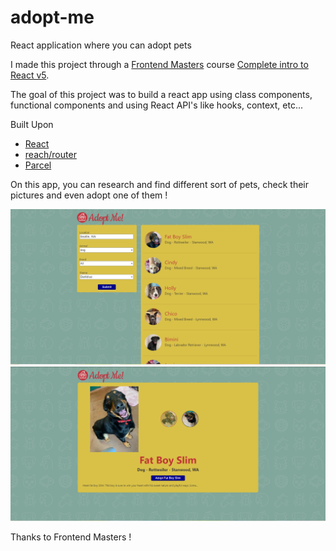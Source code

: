 # adopt-me
React application where you can adopt pets

I made this project through a [Frontend Masters](https://frontendmasters.com/) course [Complete intro to React v5](https://frontendmasters.com/courses/complete-react-v5/).

The goal of this project was to build a react app using class components, functional components and using React API's like hooks, context, etc...

Built Upon

* [React](https://reactjs.org/)
* [reach/router](https://reach.tech/router/)
* [Parcel](https://parceljs.org/)


On this app, you can research and find different sort of pets, check their pictures and even adopt one of them !

![Pet Research](adopt-me-search.png)
![Pet Details](adopt-me-details.png)

Thanks to Frontend Masters !
